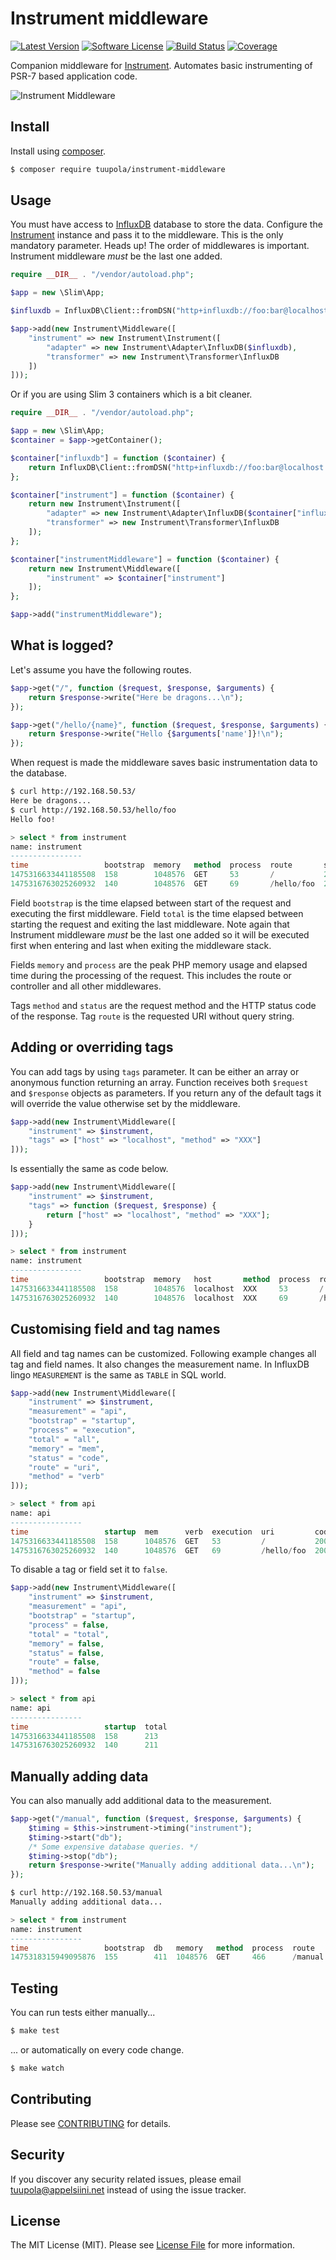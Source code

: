 # Instrument middleware

[![Latest Version](https://img.shields.io/packagist/v/tuupola/instrument-middleware.svg?style=flat-square)](https://packagist.org/packages/tuupola/instrument-middleware)
[![Software License](https://img.shields.io/badge/license-MIT-brightgreen.svg?style=flat-square)](LICENSE)
[![Build Status](https://img.shields.io/github/workflow/status/tuupola/instrument-middleware/Tests/master?style=flat-square)](https://github.com/tuupola/instrument-middleware/actions)
[![Coverage](https://img.shields.io/codecov/c/github/tuupola/instrument-middleware.svg?style=flat-square)](https://codecov.io/github/tuupola/instrument-middleware)

Companion middleware for [Instrument](https://github.com/tuupola/instrument). Automates basic instrumenting of PSR-7 based application code.

![Instrument Middleware](http://www.appelsiini.net/img/instrument-middleware-1400.png)

## Install

Install using [composer](https://getcomposer.org/).

``` bash
$ composer require tuupola/instrument-middleware
```

## Usage

You must have access to [InfluxDB](https://influxdata.com/) database to store the data. Configure the [Instrument](https://github.com/tuupola/instrument) instance and pass it to the middleware. This is the only mandatory parameter. Heads up! The order of middlewares is important. Instrument middleware *must* be the last one added.

``` php
require __DIR__ . "/vendor/autoload.php";

$app = new \Slim\App;

$influxdb = InfluxDB\Client::fromDSN("http+influxdb://foo:bar@localhost:8086/instrument");

$app->add(new Instrument\Middleware([
    "instrument" => new Instrument\Instrument([
        "adapter" => new Instrument\Adapter\InfluxDB($influxdb),
        "transformer" => new Instrument\Transformer\InfluxDB
    ])
]));
```

Or if you are using Slim 3 containers which is a bit cleaner.

``` php
require __DIR__ . "/vendor/autoload.php";

$app = new \Slim\App;
$container = $app->getContainer();

$container["influxdb"] = function ($container) {
    return InfluxDB\Client::fromDSN("http+influxdb://foo:bar@localhost:8086/instrument");
};

$container["instrument"] = function ($container) {
    return new Instrument\Instrument([
        "adapter" => new Instrument\Adapter\InfluxDB($container["influxdb"]),
        "transformer" => new Instrument\Transformer\InfluxDB
    ]);
};

$container["instrumentMiddleware"] = function ($container) {
    return new Instrument\Middleware([
        "instrument" => $container["instrument"]
    ]);
};

$app->add("instrumentMiddleware");
```

## What is logged?

Let's assume you have the following routes.

```php
$app->get("/", function ($request, $response, $arguments) {
    return $response->write("Here be dragons...\n");
});

$app->get("/hello/{name}", function ($request, $response, $arguments) {
    return $response->write("Hello {$arguments['name']}!\n");
});
```

When request is made the middleware saves basic instrumentation data to the database.

``` bash
$ curl http://192.168.50.53/
Here be dragons...
$ curl http://192.168.50.53/hello/foo
Hello foo!
```

``` sql
> select * from instrument
name: instrument
----------------
time                 bootstrap  memory   method  process  route       status  total
1475316633441185508  158        1048576  GET     53       /           200     213
1475316763025260932  140        1048576  GET     69       /hello/foo  200     211

```

Field `bootstrap` is the time elapsed between start of the request and executing
the first middleware. Field `total` is the time elapsed between starting the
request and exiting the last middleware. Note again that Instrument middleware
*must* be the last one added so it will be executed first when entering and
last when exiting the  middleware stack.

Fields `memory` and `process` are the peak PHP memory usage and elapsed time
during the processing of the request. This includes the route or controller and
all other middlewares.

Tags `method` and `status` are the request method and the HTTP status code of
the response. Tag `route` is the requested URI without query string.

## Adding or overriding tags

You can add tags by using `tags` parameter. It can be either an array or anonymous
function returning an array. Function receives both `$request` and `$response` objects
as parameters. If you return any of the default tags it will override the value
otherwise set by the middleware.

```php
$app->add(new Instrument\Middleware([
    "instrument" => $instrument,
    "tags" => ["host" => "localhost", "method" => "XXX"]
]));
```

Is essentially the same as code below.

```php
$app->add(new Instrument\Middleware([
    "instrument" => $instrument,
    "tags" => function ($request, $response) {
        return ["host" => "localhost", "method" => "XXX"];
    }
]));
```

```sql
> select * from instrument
name: instrument
----------------
time                 bootstrap  memory   host       method  process  route       status  total
1475316633441185508  158        1048576  localhost  XXX     53       /           200     213
1475316763025260932  140        1048576  localhost  XXX     69       /hello/foo  200     211
```

## Customising field and tag names

All field and tag names can be customized. Following example changes all tag
and field names. It also changes the measurement name. In InfluxDB lingo `MEASUREMENT`
is the same as `TABLE` in SQL world.


```php
$app->add(new Instrument\Middleware([
    "instrument" => $instrument,
    "measurement" = "api",
    "bootstrap" = "startup",
    "process" = "execution",
    "total" = "all",
    "memory" = "mem",
    "status" = "code",
    "route" = "uri",
    "method" = "verb"
]));
```

``` sql
> select * from api
name: api
----------------
time                 startup  mem      verb  execution  uri         code  all
1475316633441185508  158      1048576  GET   53         /           200   213
1475316763025260932  140      1048576  GET   69         /hello/foo  200   211
```

To disable a tag or field set it to `false`.

```php
$app->add(new Instrument\Middleware([
    "instrument" => $instrument,
    "measurement" = "api",
    "bootstrap" = "startup",
    "process" = false,
    "total" = "total",
    "memory" = false,
    "status" = false,
    "route" = false,
    "method" = false
]));
```

``` sql
> select * from api
name: api
----------------
time                 startup  total
1475316633441185508  158      213
1475316763025260932  140      211
```

## Manually adding data

You can also manually add additional data to the measurement.

```php
$app->get("/manual", function ($request, $response, $arguments) {
    $timing = $this->instrument->timing("instrument");
    $timing->start("db");
    /* Some expensive database queries. */
    $timing->stop("db");
    return $response->write("Manually adding additional data...\n");
});
````

``` bash
$ curl http://192.168.50.53/manual
Manually adding additional data...
```

``` sql
> select * from instrument
name: instrument
----------------
time                 bootstrap  db   memory   method  process  route    status  total
1475318315949095876  155        411  1048576  GET     466      /manual  200     623
```



## Testing

You can run tests either manually...

``` bash
$ make test
```

... or automatically on every code change.

``` bash
$ make watch
```

## Contributing

Please see [CONTRIBUTING](CONTRIBUTING.md) for details.

## Security

If you discover any security related issues, please email tuupola@appelsiini.net instead of using the issue tracker.

## License

The MIT License (MIT). Please see [License File](LICENSE) for more information.
